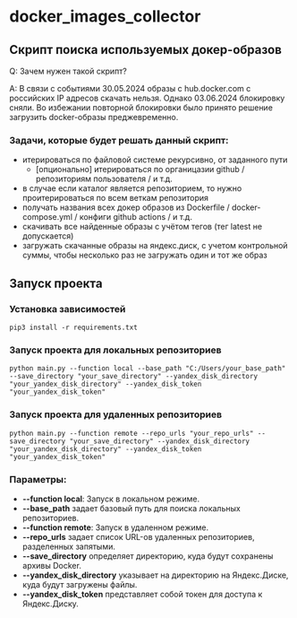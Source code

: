 # docker_images_collector

## Скрипт поиска используемых докер-образов

Q: Зачем нужен такой скрипт?

A: В связи с событиями 30.05.2024 образы с hub.docker.com с российских IP адресов скачать нельзя. Однако 03.06.2024 блокировку сняли. Во избежании повторной блокировки было принято решение загрузить docker-образы преджевременно.

### Задачи, которые будет решать данный скрипт:
- итерироваться по файловой системе рекурсивно, от заданного пути
  - [опционально] итерироваться по органицазии github / репозиториям пользователя / и т.д.
- в случае если каталог является репозиторием, то нужно проитерироваться по всем веткам репозитория
- получать названия всех докер образов из Dockerfile / docker-compose.yml / конфиги github actions / и т.д.
- скачивать все найденные образы с учётом тегов (тег latest не допускается)
- загружать скачанные образы на яндекс.диск, с учетом контрольной суммы, чтобы несколько раз не загружать один и тот же образ

## Запуск проекта
### Установка зависимостей
```
pip3 install -r requirements.txt
```

### Запуск проекта для локальных репозиториев
```
python main.py --function local --base_path "C:/Users/your_base_path" --save_directory "your_save_directory" --yandex_disk_directory "your_yandex_disk_directory" --yandex_disk_token "your_yandex_disk_token"
```

### Запуск проекта для удаленных репозиториев
```
python main.py --function remote --repo_urls "your_repo_urls" --save_directory "your_save_directory" --yandex_disk_directory "your_yandex_disk_directory" --yandex_disk_token "your_yandex_disk_token"
```

### Параметры:
* **--function local**: Запуск в локальном режиме.
* **--base_path** задает базовый путь для поиска локальных репозиториев.
* **--function remote**: Запуск в удаленном режиме.
* **--repo_urls** задает список URL-ов удаленных репозиториев, разделенных запятыми.
* **--save_directory** определяет директорию, куда будут сохранены архивы Docker.
* **--yandex_disk_directory** указывает на директорию на Яндекс.Диске, куда будут загружены файлы.
* **--yandex_disk_token** представляет собой токен для доступа к Яндекс.Диску.
